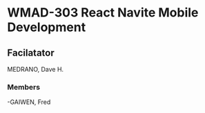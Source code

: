 # WMAD-303 React Navite Mobile Development

## Facilatator 
MEDRANO, Dave H.

### Members
-GAIWEN, Fred

